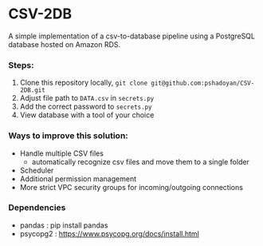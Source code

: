 # CSV-2DB
A simple implementation of a csv-to-database pipeline using a PostgreSQL database hosted on Amazon RDS. 

### Steps:
 1. Clone this repository locally, `git clone git@github.com:pshadoyan/CSV-2DB.git`
 2. Adjust file path to `DATA.csv` in `secrets.py`
 3. Add the correct password to `secrets.py`
 4. View database with a tool of your choice

### Ways to improve this solution:

 - Handle multiple CSV files
	 - automatically recognize csv files and move them to a single folder
- Scheduler
- Additional permission management
- More strict VPC security groups for incoming/outgoing connections

### Dependencies
- pandas : pip install pandas
- psycopg2 : https://www.psycopg.org/docs/install.html
